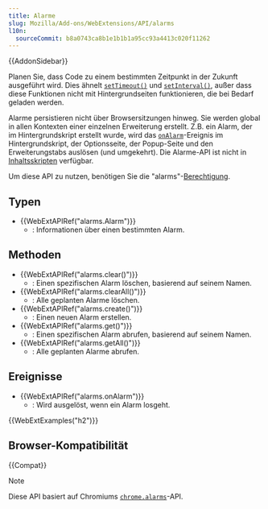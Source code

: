 ```yaml
---
title: Alarme
slug: Mozilla/Add-ons/WebExtensions/API/alarms
l10n:
  sourceCommit: b8a0743ca8b1e1b1b1a95cc93a4413c020f11262
---
```


{{AddonSidebar}}

Planen Sie, dass Code zu einem bestimmten Zeitpunkt in der Zukunft ausgeführt wird. Dies ähnelt [`setTimeout()`](/de/docs/Web/API/setTimeout) und [`setInterval()`](/de/docs/Web/API/setInterval), außer dass diese Funktionen nicht mit Hintergrundseiten funktionieren, die bei Bedarf geladen werden.

Alarme persistieren nicht über Browsersitzungen hinweg. Sie werden global in allen Kontexten einer einzelnen Erweiterung erstellt. Z.B. ein Alarm, der im Hintergrundskript erstellt wurde, wird das [`onAlarm`](/de/docs/Mozilla/Add-ons/WebExtensions/API/alarms/onAlarm)-Ereignis im Hintergrundskript, der Optionsseite, der Popup-Seite und den Erweiterungstabs auslösen (und umgekehrt). Die Alarme-API ist nicht in [Inhaltsskripten](/de/docs/Mozilla/Add-ons/WebExtensions/Content_scripts#webextension_apis) verfügbar.

Um diese API zu nutzen, benötigen Sie die "alarms"-[Berechtigung](/de/docs/Mozilla/Add-ons/WebExtensions/manifest.json/permissions).

## Typen

- {{WebExtAPIRef("alarms.Alarm")}}
  - : Informationen über einen bestimmten Alarm.

## Methoden

- {{WebExtAPIRef("alarms.clear()")}}
  - : Einen spezifischen Alarm löschen, basierend auf seinem Namen.
- {{WebExtAPIRef("alarms.clearAll()")}}
  - : Alle geplanten Alarme löschen.
- {{WebExtAPIRef("alarms.create()")}}
  - : Einen neuen Alarm erstellen.
- {{WebExtAPIRef("alarms.get()")}}
  - : Einen spezifischen Alarm abrufen, basierend auf seinem Namen.
- {{WebExtAPIRef("alarms.getAll()")}}
  - : Alle geplanten Alarme abrufen.

## Ereignisse

- {{WebExtAPIRef("alarms.onAlarm")}}
  - : Wird ausgelöst, wenn ein Alarm losgeht.

{{WebExtExamples("h2")}}

## Browser-Kompatibilität

{{Compat}}

> [!NOTE]
> Diese API basiert auf Chromiums [`chrome.alarms`](https://developer.chrome.com/docs/extensions/reference/api/alarms)-API.
